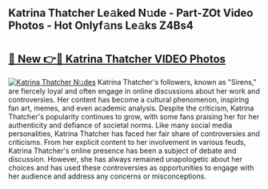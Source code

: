 ## Katrina Thatcher Le𝚊ked N𝚞de - Part-ZOt Video Photos - Hot Onlyf𝚊ns Le𝚊ks Z4Bs4

# <h2><a href="http://ab90768.deff.icu/?id=Katrina+Thatcher">🔗 New 👉🔴 Katrina Thatcher VIDEO Photos</a></h2>

[![Katrina Thatcher N𝚞des](https://i.imgur.com/rIISA9y.gif)](http://ab90768.deff.icu/?id=Katrina+Thatcher)
Katrina Thatcher's followers, known as "Sirens," are fiercely loyal and often engage in online discussions about her work and controversies. Her content has become a cultural phenomenon, inspiring fan art, memes, and even academic analysis. Despite the criticism, Katrina Thatcher's popularity continues to grow, with some fans praising her for her authenticity and defiance of societal norms. Like many social media personalities, Katrina Thatcher has faced her fair share of controversies and criticisms. From her explicit content to her involvement in various feuds, Katrina Thatcher's online presence has been a subject of debate and discussion. However, she has always remained unapologetic about her choices and has used these controversies as opportunities to engage with her audience and address any concerns or misconceptions.
